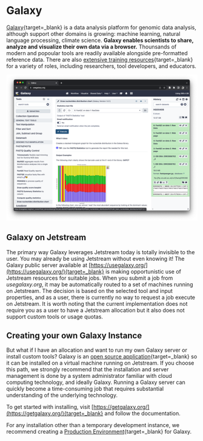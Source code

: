 # Galaxy

[Galaxy](https://galaxyproject.org){target=_blank} is a data analysis platform for
genomic data analysis, although support other domains is growing:
machine learning, natural language processing, climate science. **Galaxy enables
scientists to share, analyze and visualize their own data via a browser.**
Thounsands of modern and popoular tools are readily available alongside
pre-formatted reference data. There are also [extensive training
resources](https://training.galaxyproject.org/){target=_blank} for a variety of roles,
including researchers, tool developers, and educators.

![Galaxy UI](/images/galaxy.png)

## Galaxy on Jetstream

The primary way Galaxy leverages Jetstream today is totally invisible to the
user. You may already be using Jetstream without even knowing it! The Galaxy
public server available at [https://usegalaxy.org/](https://usegalaxy.org/){target=_blank} is
making opportunistic use of Jetstream resources for suitable jobs. When you
submit a job from *usegalaxy.org*, it may be automatically routed to a set of
machines running on Jetstream. The decision is based on the selected tool and
input properties, and as a user, there is currently no way to request a job
execute on Jetstream. It is worth noting that the current implementation does
not require you as a user to have a Jetstream allocation but it also does not
support custom tools or usage quotas.

## Creating your own Galaxy Instance

But what if I have an allocation and want to run my own Galaxy server or install
custom tools? Galaxy is an [open source
application](https://github.com/galaxyproject/galaxy){target=_blank} so it can be installed on
a virtual machine running on Jetstream. If you choose this path, we strongly
recommend that the installation and server management is done by a system
administrator familiar with cloud computing technology, and ideally Galaxy.
Running a Galaxy server can quickly become a time-consuming job that requires
substantial understanding of the underlying technology.

To get started with installing, visit [https://getgalaxy.org/](https://getgalaxy.org/){target=_blank}
and follow the documentation.

For any installation other than a temporary development
instance, we recommend creating a [Production
Environment](https://docs.galaxyproject.org/en/master/admin/production.html){target=_blank} for
Galaxy.
